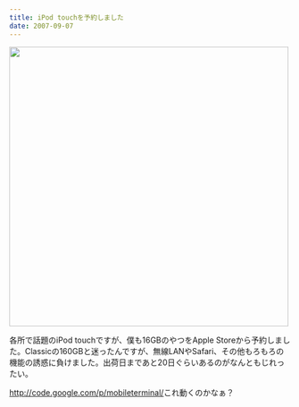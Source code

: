 ```yaml
---
title: iPod touchを予約しました
date: 2007-09-07
---
```

<a href="http://www.amazon.co.jp/gp/redirect.html%3FASIN=B000IDHJ30%26tag=ukstudio0c-22%26lcode=xm2%26cID=2025%26ccmID=165953%26location=/o/ASIN/B000IDHJ30%253FSubscriptionId=1N9AHEAQ2F6SVD97BE02" title="Click and drag this image to the post editor"><img src="http://g-ec2.images-amazon.com/images/I/41eCukUobxL.jpg" width="500" /></a>

各所で話題のiPod touchですが、僕も16GBのやつをApple Storeから予約しました。Classicの160GBと迷ったんですが、無線LANやSafari、その他もろもろの機能の誘惑に負けました。出荷日まであと20日ぐらいあるのがなんともじれったい。

<a href="http://code.google.com/p/mobileterminal/">http://code.google.com/p/mobileterminal/</a>これ動くのかなぁ？